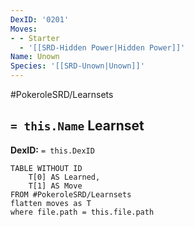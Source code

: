 ```yaml
---
DexID: '0201'
Moves:
- - Starter
  - '[[SRD-Hidden Power|Hidden Power]]'
Name: Unown
Species: '[[SRD-Unown|Unown]]'
---
```


#PokeroleSRD/Learnsets

## `= this.Name` Learnset

**DexID:** `= this.DexID`

```dataview
TABLE WITHOUT ID
    T[0] AS Learned,
    T[1] AS Move
FROM #PokeroleSRD/Learnsets
flatten moves as T
where file.path = this.file.path
```
